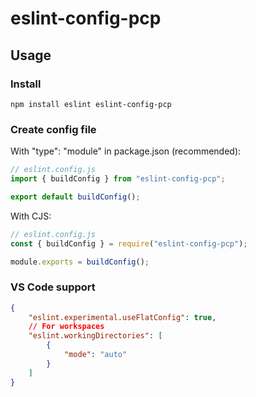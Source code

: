 # eslint-config-pcp

## Usage

### Install

```
npm install eslint eslint-config-pcp
```

### Create config file

With "type": "module" in package.json (recommended):

```js
// eslint.config.js
import { buildConfig } from "eslint-config-pcp";

export default buildConfig();
```

With CJS:

```js
// eslint.config.js
const { buildConfig } = require("eslint-config-pcp");

module.exports = buildConfig();
```

### VS Code support

```json
{
	"eslint.experimental.useFlatConfig": true,
	// For workspaces
	"eslint.workingDirectories": [
		{
			"mode": "auto"
		}
	]
}
```

